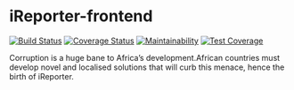 # iReporter-frontend
[![Build Status](https://travis-ci.com/Rhytah/iReporter-frontend.svg?branch=application-landing-page)](https://travis-ci.com/Rhytah/iReporter-frontend)  [![Coverage Status](https://coveralls.io/repos/github/Rhytah/iReporter-frontend/badge.svg?branch=develop)](https://coveralls.io/github/Rhytah/iReporter-frontend?branch=develop)  [![Maintainability](https://api.codeclimate.com/v1/badges/942606109cf72f1c425c/maintainability)](https://codeclimate.com/github/Rhytah/iReporter-frontend/maintainability)  [![Test Coverage](https://api.codeclimate.com/v1/badges/942606109cf72f1c425c/test_coverage)](https://codeclimate.com/github/Rhytah/iReporter-frontend/test_coverage)

Corruption is a huge bane to Africa’s development.African countries must develop novel and localised solutions that will curb this menace, hence the birth of iReporter.
